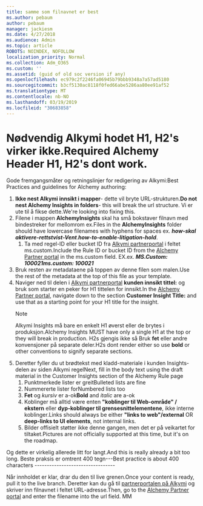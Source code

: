 ```yaml
---
title: samme som filnavnet er best
ms.author: pebaum
author: pebaum
manager: jackiesm
ms.date: 4/27/2018
ms.audience: Admin
ms.topic: article
ROBOTS: NOINDEX, NOFOLLOW
localization_priority: Normal
ms.collection: Adm_O365
ms.custom: ''
ms.assetid: (guid of old soc version if any)
ms.openlocfilehash: ec979c2f2246fa06945b79bbb9348a7a57ad5180
ms.sourcegitcommit: b3cf5130ac8118f0fed66abe5286aa80ee91af52
ms.translationtype: MT
ms.contentlocale: nb-NO
ms.lasthandoff: 03/19/2019
ms.locfileid: "30683858"
---
```

# <a name="required-alchemy-header-h1-h2s-dont-work"></a><span data-ttu-id="5c8d2-102">Nødvendig Alkymi hodet H1, H2's virker ikke.</span><span class="sxs-lookup"><span data-stu-id="5c8d2-102">Required Alchemy Header H1, H2's dont work.</span></span>
<span data-ttu-id="5c8d2-103">Gode fremgangsmåter og retningslinjer for redigering av Alkymi:</span><span class="sxs-lookup"><span data-stu-id="5c8d2-103">Best Practices and guidelines for Alchemy authoring:</span></span>

1. <span data-ttu-id="5c8d2-104">**Ikke nest Alkymi innsikt i mapper**- dette vil bryte URL-strukturen.</span><span class="sxs-lookup"><span data-stu-id="5c8d2-104">**Do not nest Alchemy Insights in folders**- this will break the url structure.</span></span> <span data-ttu-id="5c8d2-105">Vi er ute til å fikse dette.</span><span class="sxs-lookup"><span data-stu-id="5c8d2-105">We're looking into fixing this.</span></span>
1. <span data-ttu-id="5c8d2-106">Filene i mappen **AlchemyInsights** skal ha små bokstaver filnavn med bindestreker for mellomrom ex.</span><span class="sxs-lookup"><span data-stu-id="5c8d2-106">Files in the **AlchemyInsights** folder should have lowercase filenames with hyphens for spaces ex.</span></span> <span data-ttu-id="5c8d2-107">***how-skal aktivere-rettstvist-Vent***.</span><span class="sxs-lookup"><span data-stu-id="5c8d2-107">***how-to-enable-litigation-hold***.</span></span>
    1. <span data-ttu-id="5c8d2-108">Ta med regel-ID eller bucket ID fra [Alkymi partnerportal](https://alchemyportal.azurewebsites.net) i feltet ms.custom.</span><span class="sxs-lookup"><span data-stu-id="5c8d2-108">Include the Rule ID or bucket ID from the [Alchemy Partner portal](https://alchemyportal.azurewebsites.net) in the ms.custom field.</span></span> <span data-ttu-id="5c8d2-109">EX.</span><span class="sxs-lookup"><span data-stu-id="5c8d2-109">ex.</span></span> <span data-ttu-id="5c8d2-110">***MS.Custom: 100021***</span><span class="sxs-lookup"><span data-stu-id="5c8d2-110">***ms.custom: 100021***</span></span>
1. <span data-ttu-id="5c8d2-111">Bruk resten av metadataene på toppen av denne filen som malen.</span><span class="sxs-lookup"><span data-stu-id="5c8d2-111">Use the rest of the metadata at the top of this file as your template.</span></span>
1. <span data-ttu-id="5c8d2-112">Naviger ned til delen i [Alkymi partnerportal](https://alchemyportal.azurewebsites.net) **kunden innsikt tittel:** og bruk som starter en peker for H1 tittelen for innsikt.</span><span class="sxs-lookup"><span data-stu-id="5c8d2-112">In the [Alchemy Partner portal](https://alchemyportal.azurewebsites.net), navigate down to the section **Customer Insight Title:** and use that as a starting point for your H1 title for the insight.</span></span> 
    > [!NOTE]
    > <span data-ttu-id="5c8d2-113">Alkymi Insights må bare en enkelt H1 øverst eller de brytes i produksjon.</span><span class="sxs-lookup"><span data-stu-id="5c8d2-113">Alchemy Insights MUST have only a single H1 at the top or they will break in production.</span></span> <span data-ttu-id="5c8d2-114">H2s gjengis ikke så Bruk **fet** eller andre konvensjoner på separate deler.</span><span class="sxs-lookup"><span data-stu-id="5c8d2-114">H2s dont render either so use **bold** or other conventions to signify separate sections.</span></span>
1. <span data-ttu-id="5c8d2-115">Deretter fyller du ut brødtekst med kladd-materiale i kunden Insights-delen av siden Alkymi regel</span><span class="sxs-lookup"><span data-stu-id="5c8d2-115">Next, fill in the body text using the draft material in the Customer Insights section of the Alchemy Rule page</span></span>
    1. <span data-ttu-id="5c8d2-116">Punktmerkede lister er greit</span><span class="sxs-lookup"><span data-stu-id="5c8d2-116">Bulleted lists are fine</span></span>
    1. <span data-ttu-id="5c8d2-117">Nummererte lister for</span><span class="sxs-lookup"><span data-stu-id="5c8d2-117">Numbered lists too</span></span>
    1. <span data-ttu-id="5c8d2-118">**Fet** og *kursiv* er a-ok</span><span class="sxs-lookup"><span data-stu-id="5c8d2-118">**Bold** and *italic* are a-ok</span></span>
    1. <span data-ttu-id="5c8d2-119">Koblinger må alltid være enten **"koblinger til Web-område" / ekstern** eller **dyp-koblinger til grensesnittelementene**, ikke interne koblinger.</span><span class="sxs-lookup"><span data-stu-id="5c8d2-119">Links should always be either **"links to web"/external** OR **deep-links to UI elements**, not internal links.</span></span>
    1. <span data-ttu-id="5c8d2-120">Bilder offisielt støtter ikke denne gangen, men det er på veikartet for tiltaket.</span><span class="sxs-lookup"><span data-stu-id="5c8d2-120">Pictures are not officially supported at this time, but it's on the roadmap.</span></span>

<span data-ttu-id="5c8d2-121">Og dette er virkelig allerede litt for langt.</span><span class="sxs-lookup"><span data-stu-id="5c8d2-121">And this is really already a bit too long.</span></span> <span data-ttu-id="5c8d2-122">Beste praksis er omtrent 400 tegn---</span><span class="sxs-lookup"><span data-stu-id="5c8d2-122">Best practice is about 400 characters ---------------------------------</span></span>

<span data-ttu-id="5c8d2-123">Når innholdet er klar, drar du den til live grenen.</span><span class="sxs-lookup"><span data-stu-id="5c8d2-123">Once your content is ready, pull it to the live branch.</span></span> <span data-ttu-id="5c8d2-124">Deretter kan du gå til [partnerportalen på Alkymi](https://alchemyportal.azurewebsites.net) og skriver inn filnavnet i feltet URL-adresse.</span><span class="sxs-lookup"><span data-stu-id="5c8d2-124">Then, go to the [Alchemy Partner portal](https://alchemyportal.azurewebsites.net) and enter the filename into the url field.</span></span> <span data-ttu-id="5c8d2-125">M</span><span class="sxs-lookup"><span data-stu-id="5c8d2-125">M</span></span>